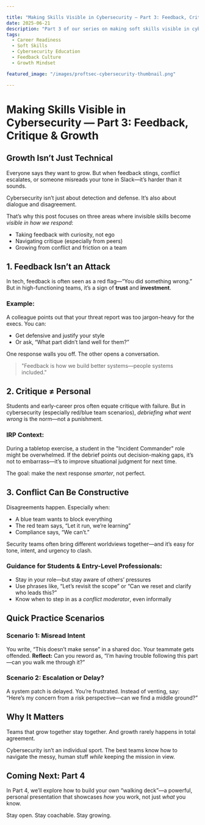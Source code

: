 ```yaml
---

title: "Making Skills Visible in Cybersecurity — Part 3: Feedback, Critique & Growth"
date: 2025-06-21
description: "Part 3 of our series on making soft skills visible in cybersecurity careers. This post focuses on navigating feedback, conflict, and interpersonal growth—key traits that shape team trust and leadership potential."
tags:
  - Career Readiness
  - Soft Skills
  - Cybersecurity Education
  - Feedback Culture
  - Growth Mindset

featured_image: "/images/proftsec-cybersecurity-thumbnail.png"

---
```


# Making Skills Visible in Cybersecurity — Part 3: Feedback, Critique & Growth

## Growth Isn’t Just Technical

Everyone says they want to grow. But when feedback stings, conflict escalates, or someone misreads your tone in Slack—it’s harder than it sounds.

Cybersecurity isn’t just about detection and defense. It’s also about dialogue and disagreement.

That’s why this post focuses on three areas where invisible skills become *visible in how we respond*:

* Taking feedback with curiosity, not ego
* Navigating critique (especially from peers)
* Growing from conflict and friction on a team

## 1. Feedback Isn’t an Attack

In tech, feedback is often seen as a red flag—“You did something wrong.” But in high-functioning teams, it’s a sign of **trust** and **investment**.

### Example:

A colleague points out that your threat report was too jargon-heavy for the execs. You can:

* Get defensive and justify your style
* Or ask, “What part didn’t land well for them?”

One response walls you off. The other opens a conversation.

> "Feedback is how we build better systems—people systems included."

## 2. Critique ≠ Personal

Students and early-career pros often equate critique with failure. But in cybersecurity (especially red/blue team scenarios), *debriefing what went wrong* is the norm—not a punishment.

### IRP Context:

During a tabletop exercise, a student in the "Incident Commander" role might be overwhelmed. If the debrief points out decision-making gaps, it’s not to embarrass—it’s to improve situational judgment for next time.

The goal: make the next response *smarter*, not perfect.

## 3. Conflict Can Be Constructive

Disagreements happen. Especially when:

* A blue team wants to block everything
* The red team says, “Let it run, we’re learning”
* Compliance says, “We can’t.”

Security teams often bring different worldviews together—and it’s easy for tone, intent, and urgency to clash.

### Guidance for Students & Entry-Level Professionals:

* Stay in your role—but stay aware of others’ pressures
* Use phrases like, “Let’s revisit the scope” or “Can we reset and clarify who leads this?”
* Know when to step in as a *conflict moderator*, even informally

## Quick Practice Scenarios

### Scenario 1: Misread Intent

You write, “This doesn’t make sense” in a shared doc. Your teammate gets offended.
**Reflect:** Can you reword as, “I’m having trouble following this part—can you walk me through it?”

### Scenario 2: Escalation or Delay?

A system patch is delayed. You’re frustrated. Instead of venting, say:
“Here’s my concern from a risk perspective—can we find a middle ground?”

## Why It Matters

Teams that grow together stay together. And growth rarely happens in total agreement.

Cybersecurity isn’t an individual sport. The best teams know how to navigate the messy, human stuff *while* keeping the mission in view.

## Coming Next: Part 4

In Part 4, we’ll explore how to build your own “walking deck”—a powerful, personal presentation that showcases *how* you work, not just *what* you know.

Stay open. Stay coachable. Stay growing.
